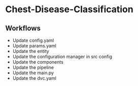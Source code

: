 # Chest-Disease-Classification

## Workflows
- Update config.yaml
- Update params.yaml
- Update the entity
- Update the configuration manager in src config
- Update the components
- Update the pipeline
- Update the main.py
- Update the dvc.yaml